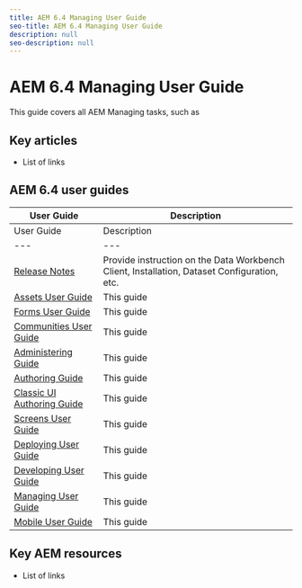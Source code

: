```yaml
---
title: AEM 6.4 Managing User Guide
seo-title: AEM 6.4 Managing User Guide
description: null
seo-description: null
---
```


# AEM 6.4 Managing User Guide

This guide covers all AEM Managing tasks, such as 

## Key articles

* List of links

## AEM 6.4 user guides

| User Guide | Description |
|--- |---|
| User Guide | Description |
|--- |---|
| [Release Notes](/help/release-notes/home.md)|Provide instruction on the Data Workbench Client, Installation, Dataset Configuration, etc.|
| [Assets User Guide](/help/assets/home.md) | This guide  |
| [Forms User Guide](/help/forms/home.md) | This guide |
| [Communities User Guide](/help/communities/home.md) | This guide  |
| [Administering Guide](/help/sites-administering/home.md) | This guide |
| [Authoring Guide](/help/sites-authoring/home.md) | This guide |
| [Classic UI Authoring Guide](/help/sites-classic-ui-authoring/home.md) | This guide  |
| [Screens User Guide](/help/screens/home.md) | This guide |
| [Deploying User Guide](/help/sites-deploying/home.md) | This guide  |
| [Developing User Guide](/help/sites-developing/home.md)|This guide|
| [Managing User Guide](/help/managing/home.md)|This guide |
| [Mobile User Guide](/help/mobile/home.md)|This guide |

## Key AEM resources

* List of links